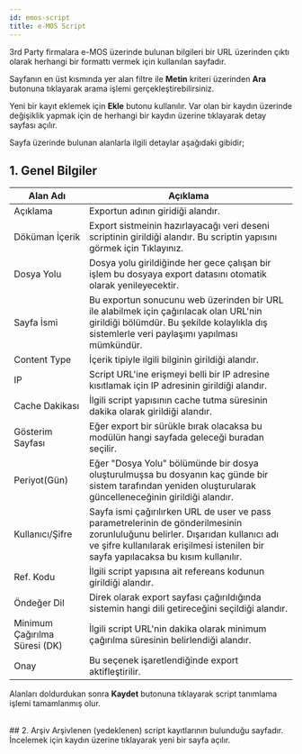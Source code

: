 ```yaml
---
id: emos-script
title: e-MOS Script
---
```


3rd Party firmalara e-MOS üzerinde bulunan bilgileri bir URL üzerinden çıktı olarak herhangi bir formattı vermek için kullanılan sayfadır.  

Sayfanın en üst kısmında yer alan filtre ile **Metin** kriteri üzerinden **Ara** butonuna tıklayarak arama işlemi gerçekleştirebilirsiniz.

Yeni bir kayıt eklemek için **Ekle** butonu kullanılır. Var olan bir kaydın üzerinde değişiklik yapmak için de herhangi bir kaydın üzerine tıklayarak detay sayfası açılır. 

Sayfa üzerinde bulunan alanlarla ilgili detaylar aşağıdaki gibidir;

 ## 1. Genel Bilgiler

|Alan Adı|Açıklama|
|--|--|
|Açıklama|Exportun adının giridiği alandır.|
|Döküman İçerik|Export sistmeinin hazırlayacağı veri deseni scriptinin girildiği alandır. Bu scriptin yapısını görmek için Tıklayınız.|
|Dosya Yolu|Dosya yolu girildiğinde her gece çalışan bir işlem bu dosyaya export datasını otomatik olarak yenileyecektir.|
|Sayfa İsmi|Bu exportun sonucunu web üzerinden bir URL ile alabilmek için çağırılacak olan URL'nin girildiği bölümdür. Bu şekilde kolaylıkla dış sistemlerle veri paylaşımı yapılması mümkündür.|
|Content Type|İçerik tipiyle ilgili bilginin girildiği alandır.|
|IP|Script URL'ine erişmeyi belli bir IP adresine kısıtlamak için IP adresinin girildiği alandır.|
|Cache Dakikası|İlgili script yapısının cache tutma süresinin dakika olarak girildiği alandır.|
|Gösterim Sayfası|Eğer export bir sürükle bırak olacaksa bu modülün hangi sayfada geleceği buradan seçilir.|
|Periyot(Gün)|Eğer "Dosya Yolu" bölümünde bir dosya oluşturulmuşsa bu dosyanın kaç günde bir sistem tarafından yeniden oluşturularak güncelleneceğinin girildiği alandır.|
|Kullanıcı/Şifre|Sayfa ismi çağırılırken URL de user ve pass parametrelerinin de gönderilmesinin zorunluluğunu belirler. Dışarıdan kullanıcı adı ve şifre kullanılarak erişilmesi istenilen bir sayfa yapılacaksa bu kısım kullanılır.|
|Ref. Kodu|İlgili script yapısına ait refereans kodunun girildiği alandır.|
|Öndeğer Dil|Direk olarak export sayfası çağırıldığında sistemin hangi dili getireceğini seçildiği alandır.|
|Minimum Çağırılma Süresi (DK)|İlgili script URL'nin dakika olarak minimum çağırılma süresinin belirlendiği alandır.|
|Onay|Bu seçenek işaretlendiğinde export aktifleştirilir.|

Alanları doldurdukan sonra **Kaydet** butonuna tıklayarak script tanımlama işlemi tamamlanmış olur.

<br>
## 2. Arşiv
Arşivlenen (yedeklenen) script kayıtlarının bulunduğu sayfadır. İncelemek için kaydın üzerine tıklayarak yeni bir sayfa açılır.